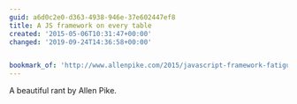 ```yaml
---
guid: a6d0c2e0-d363-4938-946e-37e602447ef8
title: A JS framework on every table
created: '2015-05-06T10:31:47+00:00'
changed: '2019-09-24T14:36:58+00:00'


bookmark_of: 'http://www.allenpike.com/2015/javascript-framework-fatigue/'
---
```



A beautiful rant by Allen Pike.

